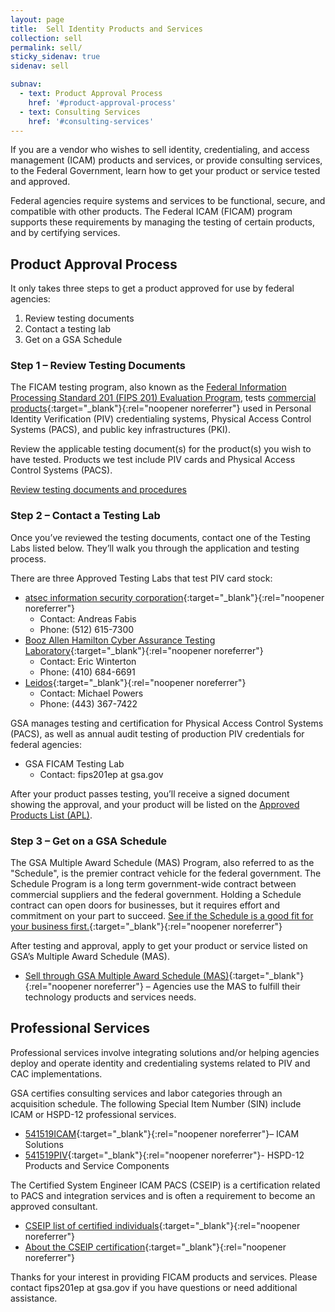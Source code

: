 ```yaml
---
layout: page
title:  Sell Identity Products and Services
collection: sell
permalink: sell/
sticky_sidenav: true
sidenav: sell

subnav:
  - text: Product Approval Process
    href: '#product-approval-process'
  - text: Consulting Services
    href: '#consulting-services'
---
```


If you are a vendor who wishes to sell identity, credentialing, and access management (ICAM) products and services, or provide consulting services, to the Federal Government, learn how to get your product or service tested and approved.

Federal agencies require systems and services to be functional, secure, and compatible with other products. The Federal ICAM (FICAM) program supports these requirements by managing the testing of certain products, and by certifying services.

## Product Approval Process

It only takes three steps to get a product approved for use by federal agencies:

1. Review testing documents
2. Contact a testing lab
3. Get on a GSA Schedule

### Step 1 – Review Testing Documents

The FICAM testing program, also known as the [Federal Information Processing Standard 201 (FIPS 201) Evaluation Program](../../fips201/), tests [commercial products](https://www.acquisition.gov/far/2.101){:target="_blank"}{:rel="noopener noreferrer"} used in Personal Identity Verification (PIV) credentialing systems, Physical Access Control Systems (PACS), and public key infrastructures (PKI).

Review the applicable testing document(s) for the product(s) you wish to have tested. Products we test include PIV cards and Physical Access Control Systems (PACS).

[Review testing documents and procedures](../../fips201/)

### Step 2 – Contact a Testing Lab

Once you’ve reviewed the testing documents, contact one of the Testing Labs listed below. They’ll walk you through the application and testing process.

There are three Approved Testing Labs that test PIV card stock:
- [atsec information security corporation](http://www.atsec.com/){:target="_blank"}{:rel="noopener noreferrer"} 
  - Contact: Andreas Fabis
  - Phone: (512) 615-7300
- [Booz Allen Hamilton Cyber Assurance Testing Laboratory](http://csrc.nist.gov/groups/STM/testing_labs/#24){:target="_blank"}{:rel="noopener noreferrer"} 
  - Contact:  Eric Winterton
  - Phone: (410) 684-6691
- [Leidos](https://www.leidos.com/CC-FIPS140){:target="_blank"}{:rel="noopener noreferrer"} 
  - Contact: Michael Powers
  - Phone: (443) 367-7422

GSA manages testing and certification for Physical Access Control Systems (PACS), as well as annual audit testing of production PIV credentials for federal agencies:

- GSA FICAM Testing Lab
  - Contact: fips201ep at gsa.gov

After your product passes testing, you’ll receive a signed document showing the approval, and your product will be listed on the [Approved Products List (APL)](../buy#products).

### Step 3 – Get on a GSA Schedule

The GSA Multiple Award Schedule (MAS) Program, also referred to as the "Schedule", is the premier contract vehicle for the federal government. The Schedule Program is a long term government-wide contract between commercial suppliers and the federal government. Holding a Schedule contract can open doors for businesses, but it requires effort and commitment on your part to succeed. [See if the Schedule is a good fit for your business first.](https://www.gsa.gov/buying-selling/purchasing-programs/gsa-schedule/selling-through-schedule/prospective-schedule-contractors-is-the-schedule-a-good-fit-for-me){:target="_blank"}{:rel="noopener noreferrer"}

After testing and approval, apply to get your product or service listed on GSA’s Multiple Award Schedule (MAS).

- [Sell through GSA Multiple Award Schedule (MAS)](https://www.gsa.gov/portal/category/100519){:target="_blank"}{:rel="noopener noreferrer"}  – Agencies use the MAS to fulfill their technology products and services needs.

## Professional Services

Professional services involve integrating solutions and/or helping agencies deploy and operate identity and credentialing systems related to PIV and CAC implementations.

GSA certifies consulting services and labor categories through an acquisition schedule. The following Special Item Number (SIN) include ICAM or HSPD-12 professional services.

- [541519ICAM](https://www.gsaelibrary.gsa.gov/ElibMain/sinDetails.do?scheduleNumber=MAS&specialItemNumber=541519ICAM&executeQuery=YES){:target="_blank"}{:rel="noopener noreferrer"}– ICAM Solutions
- [541519PIV](https://www.gsaelibrary.gsa.gov/ElibMain/sinDetails.do?scheduleNumber=MAS&specialItemNumber=541519PIV&executeQuery=YES){:target="_blank"}{:rel="noopener noreferrer"}- HSPD-12 Products and Service Components

The Certified System Engineer ICAM PACS (CSEIP) is a certification related to PACS and integration services and is often a requirement to become an approved consultant.

- [CSEIP list of certified individuals](http://www.smartcardalliance.org/activities-cseip-registry/){:target="_blank"}{:rel="noopener noreferrer"}
- [About the CSEIP certification](http://www.smartcardalliance.org/activities-certified-system-engineer-icam-pacs-training-and-certification-program/){:target="_blank"}{:rel="noopener noreferrer"}

Thanks for your interest in providing FICAM products and services. Please contact fips201ep at gsa.gov if you have questions or need additional assistance.
